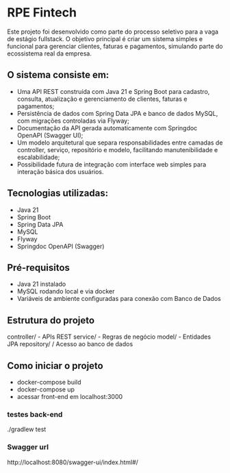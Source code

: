 # RPE Fintech

Este projeto foi desenvolvido como parte do processo seletivo para a vaga de estágio fullstack.
O objetivo principal é criar um sistema simples e funcional para gerenciar clientes, faturas e
pagamentos, simulando parte do ecossistema real da empresa.

## O sistema consiste em:

- Uma API REST construída com Java 21 e Spring Boot para cadastro, consulta, atualização e gerenciamento de clientes, faturas e pagamentos;
- Persistência de dados com Spring Data JPA e banco de dados MySQL, com migrações controladas via Flyway;
- Documentação da API gerada automaticamente com Springdoc OpenAPI (Swagger UI);
- Um modelo arquitetural que separa responsabilidades entre camadas de controller, serviço, repositório e modelo, facilitando manutenibilidade e escalabilidade;
- Possibilidade futura de integração com interface web simples para interação básica dos usuários.

## Tecnologias utilizadas:

- Java 21
- Spring Boot
- Spring Data JPA
- MySQL
- Flyway
- Springdoc OpenAPI (Swagger)

## Pré-requisitos

  - Java 21 instalado
  - MySQL rodando local e via docker
  - Variáveis de ambiente configuradas para conexão com Banco de Dados

## Estrutura do projeto

  controller/ - APIs REST
  service/ - Regras de negócio
  model/ - Entidades JPA
  repository/ / Acesso ao banco de dados

  ## Como iniciar o projeto

   - docker-compose build 
   - docker-compose up
   - acessar front-end em localhost:3000

   ### testes back-end
   ./gradlew test

  ### Swagger url
  http://localhost:8080/swagger-ui/index.html#/
